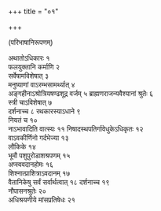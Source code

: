 +++
title = "०१"

+++

(परिभाषानिरूपणम्)

अथातोऽधिकारः १   
फलयुक्तानि कर्माणि २   
सर्वेषामविशेषात् ३   
मनुष्याणां
वाऽरम्भसामर्थ्यात् ४   
अङ्गहीनाऽश्रोत्रियषण्ढशूद्र वर्जम् ५
ब्राह्मणराजन्यवैश्यानां श्रुतेः ६   
स्त्री चाऽविशेषात् ७   
दर्शनाच्च ८
रथकारस्याऽधाने ९   
नियतं च १०   
नाऽभावादिति वात्स्यः ११
निषादस्थपतिर्गावेधुकेऽधिकृतः १२   
वाऽवकीर्णिनो
गर्दभेज्या १३   
लौकिके १४   
भूमौ पशुपुरोडाशश्रपणम् १५   
अप्स्ववदानहोमः
१६   
शिश्नात्प्राशित्राऽवदानम् १७   
वैतानिकेषु सर्वं सर्वार्थत्वात् १८
दर्शनाच्च १९   
नौपासनश्रुतेः २०   
अधिश्रयणीये मांसप्रतिषेधः २१   
